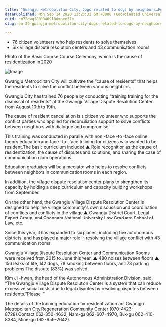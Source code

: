 ```yaml
---
title: "Gwangju Metropolitan City, Dogs related to dogs by neighbors…Fostering the cause of 'resident cancellation'"
datePublished: Mon Sep 14 2020 13:23:31 GMT+0000 (Coordinated Universal Time)
cuid: cm72owgf8000409l8dmpee27e
slug: en-29-gwangju-metropolitan-city-dogs-related-to-dogs-by-neighborsfostering-the-cause-of-resident-cancellation

---
```



- 76 citizen volunteers who help residents to solve themselves
- Six village dispute resolution centers and 43 communication rooms

Photo of the Basic Course Course Ceremony, which is the cause of residentization in 2020

![Image](https://cdn.hashnode.com/res/hashnode/image/upload/v1739411841435/2f5cd8ce-a1c1-412e-9ca3-127465b18a5b.jpeg)

Gwangju Metropolitan City will cultivate the “cause of residents” that helps the residents to solve the conflict between various neighbors.

Gwangju City has trained 76 people by conducting “training training for the dismissal of residents” at the Gwangju Village Dispute Resolution Center from August 10th to 19th.

The cause of resident cancellation is a citizen volunteer who supports the conflict parties who applied for reconciliation support to solve conflicts between neighbors with dialogue and compromise.

This training was conducted in parallel with non -face -to -face online theory education and face -to -face training for citizens who wanted to be resident.The basic curriculum included ▲ Role recognition as the cause of residentization, the cause of disputes and solutions, and sharing the case of communication room operations.

Education graduates will be a mediator who helps to resolve conflicts between neighbors in communication rooms in each region.

In addition, the village dispute resolution center plans to strengthen its capacity by holding a deep curriculum and capacity building workshops from September.

On the other hand, the Gwangju Village Dispute Resolution Center is designed to help the village community's own discussion and coordination of conflicts and conflicts in the village.▲ Gwangju District Court, Legal Expert Group, and Chonnam National University Law Graduate School of Law, etc.

Since this year, it has expanded to six places, including five autonomous districts, and has played a major role in resolving the village conflict with 43 communication rooms.

Gwangju Village Dispute Resolution Center and Communication Rooms were received from 2015 to June this year, ▲ 480 noises between floors ▲ 156 leaks of life, 142 dogs, 78 smoking between floors, and 73 parking problems.The dispute (83%) was solved.

Kim Ji -hwan, the head of the Autonomous Administration Division, said, “The Gwangju Village Dispute Resolution Center is a system that can reduce excessive social costs due to legal disputes by resolving disputes between residents.”Please. ”

The details of the training education for residentization are Gwangju Metropolitan City Regeneration Community Center (070-4423-8728).Contact 062-350-4632, Nam-gu 062-607-4970, Buk-gu 062-410-8384, Mine-gu 062-959-2642).